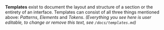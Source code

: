 **Templates** exist to document the layout and structure of a section or the entirety of an interface. Templates can consist of all three things mentioned above: *Patterns*, *Elements* and *Tokens*. *(Everything you see here is user editable, to change or remove this text, see `/docs/templates.md`)*
